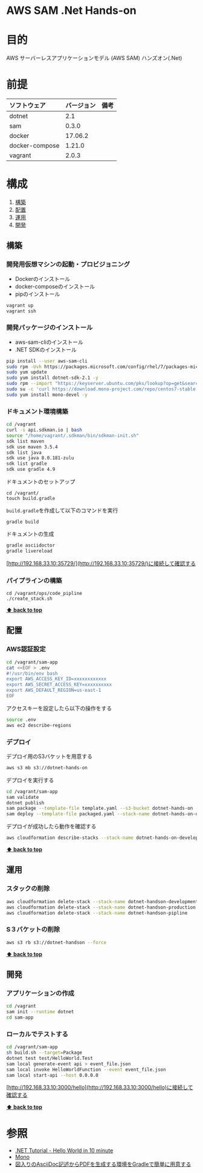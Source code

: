 AWS SAM .Net Hands-on
===================
# 目的 #
AWS サーバーレスアプリケーションモデル (AWS SAM) ハンズオン(.Net) 

# 前提 #
| ソフトウェア   | バージョン   | 備考        |
|:---------------|:-------------|:------------|
| dotnet         |2.1    |             |
| sam            |0.3.0  |             |
| docker         |17.06.2  |             |
| docker-compose |1.21.0  |             |
| vagrant        |2.0.3  |             |

# 構成 #
1. [構築](#構築 )
1. [配置](#配置 )
1. [運用](#運用 )
1. [開発](#開発 )

## 構築
### 開発用仮想マシンの起動・プロビジョニング
+ Dockerのインストール
+ docker-composeのインストール
+ pipのインストール
```bash
vagrant up
vagrant ssh
```

### 開発パッケージのインストール
+ aws-sam-cliのインストール
+ .NET SDKのインストール

```bash
pip install --user aws-sam-cli
sudo rpm -Uvh https://packages.microsoft.com/config/rhel/7/packages-microsoft-prod.rpm
sudo yum update
sudo yum install dotnet-sdk-2.1 -y
sudo rpm --import "https://keyserver.ubuntu.com/pks/lookup?op=get&search=0x3FA7E0328081BFF6A14DA29AA6A19B38D3D831EF"
sudo su -c 'curl https://download.mono-project.com/repo/centos7-stable.repo | tee /etc/yum.repos.d/mono-centos7-stable.repo'
sudo yum install mono-devel -y
```

### ドキュメント環境構築
```bash
cd /vagrant
curl -s api.sdkman.io | bash
source "/home/vagrant/.sdkman/bin/sdkman-init.sh"
sdk list maven
sdk use maven 3.5.4
sdk list java
sdk use java 8.0.181-zulu
sdk list gradle
sdk use gradle 4.9
```
ドキュメントのセットアップ
```
cd /vagrant/
touch build.gradle
```
`build.gradle`を作成して以下のコマンドを実行
```
gradle build
```
ドキュメントの生成
```bash
gradle asciidoctor
gradle livereload
```
[http://192.168.33.10:35729/](http://192.168.33.10:35729/)に接続して確認する

### パイプラインの構築
```
cd /vagrant/ops/code_pipline
./create_stack.sh 
```

**[⬆ back to top](#構成)**

## 配置
### AWS認証設定
```bash
cd /vagrant/sam-app
cat <<EOF > .env
#!/usr/bin/env bash
export AWS_ACCESS_KEY_ID=xxxxxxxxxxxx
export AWS_SECRET_ACCESS_KEY=xxxxxxxxxx
export AWS_DEFAULT_REGION=us-east-1
EOF
```
アクセスキーを設定したら以下の操作をする
```bash
source .env
aws ec2 describe-regions
```

### デプロイ
デプロイ用のS3バケットを用意する
```bash
aws s3 mb s3://dotnet-hands-on
```
デプロイを実行する
````bash
cd /vagrant/sam-app
sam validate
dotnet publish
sam package --template-file template.yaml --s3-bucket dotnet-hands-on --output-template-file packaged.yaml
sam deploy --template-file packaged.yaml --stack-name dotnet-hands-on-development --capabilities CAPABILITY_IAM
````
デプロイが成功したら動作を確認する
```bash
aws cloudformation describe-stacks --stack-name dotnet-hands-on-development --query 'Stacks[].Outputs[1]'
```

**[⬆ back to top](#構成)**

## 運用
### スタックの削除
```bash
aws cloudformation delete-stack --stack-name dotnet-handson-development
aws cloudformation delete-stack --stack-name dotnet-handson-production
aws cloudformation delete-stack --stack-name dotnet-handson-pipline

```
### S３バケットの削除
```bash
aws s3 rb s3://dotnet-handson --force
```

**[⬆ back to top](#構成)**

## 開発
### アプリケーションの作成
```bash
cd /vagrant
sam init --runtime dotnet
cd sam-app
```

### ローカルでテストする
```bash
cd /vagrant/sam-app
sh build.sh --target=Package
dotnet test test/HelloWorld.Test
sam local generate-event api > event_file.json
sam local invoke HelloWorldFunction --event event_file.json
sam local start-api --host 0.0.0.0
```
[http://192.168.33.10:3000/hello](http://192.168.33.10:3000/hello)に接続して確認する

**[⬆ back to top](#構成)**

# 参照 #
+ [.NET Tutorial - Hello World in 10 minute](https://www.microsoft.com/net/learn/get-started-with-dotnet-tutorial#install)
+ [Mono](https://www.mono-project.com/download/preview/#download-lin-centos)
+ [図入りのAsciiDoc記述からPDFを生成する環境をGradleで簡単に用意する](https://qiita.com/tokumoto/items/d37ab3de5bdbee307769) 